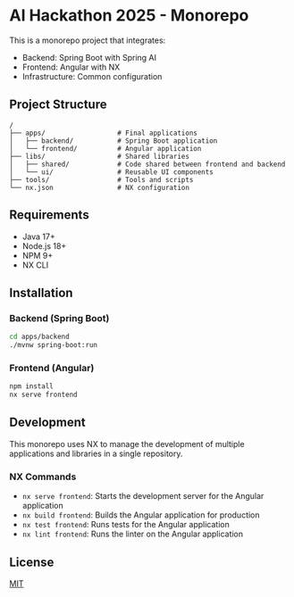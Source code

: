 # AI Hackathon 2025 - Monorepo

This is a monorepo project that integrates:
- Backend: Spring Boot with Spring AI
- Frontend: Angular with NX
- Infrastructure: Common configuration

## Project Structure

```
/
├── apps/                  # Final applications
│   ├── backend/           # Spring Boot application
│   └── frontend/          # Angular application
├── libs/                  # Shared libraries
│   ├── shared/            # Code shared between frontend and backend
│   └── ui/                # Reusable UI components
├── tools/                 # Tools and scripts
└── nx.json                # NX configuration
```

## Requirements

- Java 17+
- Node.js 18+
- NPM 9+
- NX CLI

## Installation

### Backend (Spring Boot)

```bash
cd apps/backend
./mvnw spring-boot:run
```

### Frontend (Angular)

```bash
npm install
nx serve frontend
```

## Development

This monorepo uses NX to manage the development of multiple applications and libraries in a single repository.

### NX Commands

- `nx serve frontend`: Starts the development server for the Angular application
- `nx build frontend`: Builds the Angular application for production
- `nx test frontend`: Runs tests for the Angular application
- `nx lint frontend`: Runs the linter on the Angular application

## License

[MIT](https://choosealicense.com/licenses/mit/) 